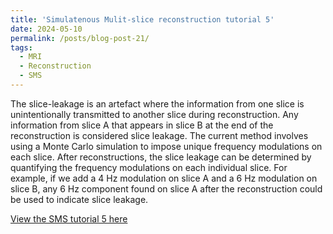 ```yaml
---
title: 'Simulatenous Mulit-slice reconstruction tutorial 5'
date: 2024-05-10
permalink: /posts/blog-post-21/
tags:
  - MRI
  - Reconstruction
  - SMS
---
```


The slice-leakage is an artefact where the information from one slice is unintentionally transmitted to another slice during reconstruction. Any information from slice A that appears in slice B at the end of the reconstruction is considered slice leakage. The current method involves using a Monte Carlo simulation to impose unique frequency modulations on each slice. After reconstructions, the slice leakage can be determined by quantifying the frequency modulations on each individual slice. For example, if we add a 4 Hz modulation on slice A and a 6 Hz modulation on slice B, any 6 Hz component found on slice A after the reconstruction could be used to indicate slice leakage.

[View the SMS tutorial 5 here](https://zimuhuo.github.io/posts/notebooks/slice_leakagedemo.html)
